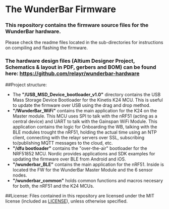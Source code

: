 # The WunderBar Firmware

### This repository contains the firmware source files for the WunderBar hardware.
Please check the readme files located in the sub-directories for instructions on compiling and flashing the firmware.

### The hardware design files (Altium Designer Project, Schematics & layout in PDF, gerbers and BOM) can be found here: https://github.com/relayr/wunderbar-hardware

##Project structure:

* The **"/USB_MSD_Device_bootloader_v1.0"** directory contains the USB Mass Storage Device Bootloader for the Kinetis K24 MCU. This is useful to update the firmware over USB using the drag and drop method.
* **"/WunderBar_WiFi"** contains the main application for the K24 on the Master module. This MCU uses SPI to talk with the nRF51 (acting as a central device) and UART to talk with the Gainspan WiFi Module. This application contains the logic for Onboarding the WB, talking with the BLE modules trought the nRF51, holding the actual time using an NTP client, connecting with the relayr servers over SSL, subscribing to/publishing MQTT messages to the cloud, etc.
* **"/dfu bootloader"** contains the "over-the-air" bootloader for the NRF51852 MCU. Nordic provides applications and SDK examples for updating the firmware over BLE from Android and iOS.
* **"/wunderbar_BLE"** contains the main application for the nRF51. Inside is located the FW for the WunderBar Master Module and the 6 sensor nodes.
* **"/wunderbar_common"** holds common functions and macros necesary for both, the nRF51 and the K24 MCUs.

##License:
Files contained in this repository are licensed under the MIT license (included as [LICENSE](LICENSE)), unless otherwise specified.
